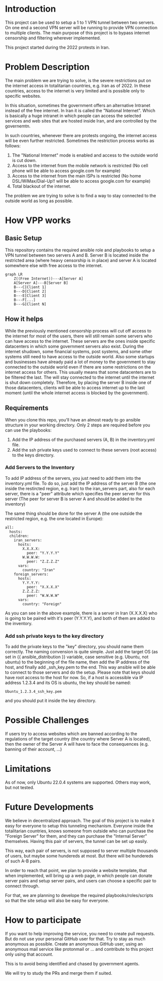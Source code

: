 # Introduction
This project can be used to setup a 1 to 1 VPN tunnel between two servers. On one end a second VPN server will be running to provide VPN connection to multiple clients.
The main purpose of this project is to bypass internet censorship and filtering wherever implemented.

This project started during the 2022 protests in Iran.

# Problem Description
The main problem we are trying to solve, is the severe restrictions put on the internet access in totalitarian countries, e.g. Iran as of 2022.
In these countries, access to the internet is very limited and is possible only to specific websites.

In this situation, sometimes the government offers an alternative Intranet instead of the free internet. In Iran it is called the "National Internet". Which is basically a huge intranet in which people can access the selected services and web sites that are hosted inside Iran, and are controlled by the governemtn.

In such countries, whenever there are protests ongoing, the internet access will be even further restricted.
Sometimes the restriction process works as follows:
1. The "National Internet" mode is enabled and access to the outside world is cut down.
2. Access to the internet from the mobile network is restricted (No cell phone will be able to access google.com for example)
3. Access to the internet from the main ISPs is restricted (No home DSL/WiMax/Dial-Up!! will be able to access google.com for example)
4. Total blackout of the internet.

The problem we are trying to solve is to find a way to stay connected to the outside world as long as possible.

# How VPP works
## Basic Setup
This repository contains the required ansible role and playbooks to setup a VPN tunnel between two servers A and B. Server B is located inside the restricted area (where heavy censorship is in place) and server A is located somewhere else with free access to the internet.

```mermaid
graph LR
    Z((Free Internet))---A[Server A]
    A[Server A]---B[Server B]
    B---C[Client 1]
    B---D[Client 2]
    B---E[Client 3]
    B---F[...]
    B---G[Client N]
```

## How it helps
While the previously mentioned censorship process will cut off access to the internet for most of the users, there will still remain some servers who can have access to the internet.
These servers are the ones inside specific datacenters in which some government servers also exist.
During the internet shudown, some financial systems, post systems, and some other systems still need to have access to the outside world.
Also some startups and businesses have already paid a lot of money to the government to stay connected to the outside world even if there are some restrictions on the internet access for others.
This usually means that some datacenters are to be filtered the last. The will stay connected to the internet until the internet is shut down completely.
Therefore, by placing the server B inside one of those datacenters, clients will be able to access internet up to the last moment (until the whole internet access is blocked by the government).

## Requirements
When you clone this repo, you'll have an almost ready to go ansible structure in your working directory. 
Only 2 steps are required before you can use the playbooks:
1. Add the IP address of the purchased servers (A, B) in the inventory.yml file.
2. Add the ssh private keys used to connect to these servers (root access) to the keys directory.

### Add Servers to the Inventory
To add IP address of the servers, you just need to add them into the inventory.yml file.
To do so, just add the IP address of the server B (the one inside the restircted region, e.g. Iran) to the iran_servers part, also for each server, there is a "peer" attribute which specifies the peer server for this server (The peer for server B is server A and should be added to the inventory)

The same thing should be done for the server A (the one outside the restricted region, e.g. the one located in Europe):
```
all:
  hosts:
  children:
    iran_servers:
      hosts:
        X.X.X.X:
          peer: "Y.Y.Y.Y"
        W.W.W.W:
          peer: "Z.Z.Z.Z"
      vars:
        country: "Iran"
    foreign_servers:
      hosts:
        Y.Y.Y.Y:
          peer: "X.X.X.X"
        Z.Z.Z.Z:
          peer: "W.W.W.W"
      vars:
        country: "Foreign"
```

As you can see in the above example, there is a server in Iran (X.X.X.X) who is going to be paired with it's peer (Y.Y.Y.Y), and both of them are added to the inventory.

### Add ssh private keys to the key directory
To add the private keys to the "key" directory, you should name them correctly. The naming convension is quite simple.
Just add the target OS (as set in {{ ansible_distribution }} variable, case sensitive (e.g. Ubuntu, not ubuntu) to the beginning of the file name, then add the IP address of the host, and finally add _ssh_key.pem to the end.
This way ansible will be able to connect to those servers and do the setup.
Please note that keys should have root access to the host for now.
So, if a host is accessible via IP address 1.2.3.4 and its OS is ubuntu, the key should be named:
```
Ubuntu_1.2.3.4_ssh_key.pem
```
and you should put it inside the key directory.

# Possible Challenges
If users try to access websites which are banned according to the regulations of the target country (the country where Server A is located), then the owner of the Server A will have to face the consequences (e.g. banning of their account, ...)

# Limitations
As of now, only Ubuntu 22.0.4 systems are supported. Others may work, but not tested.

# Future Developments
We believe in decentralized approach.
The goal of this project is to make it easy for everyone to setup this tunneling mechanism. Everyone inside the totalitarian countries, knows someone from outside who can purchase the "Foreign Server" for them, and they can purchase the "Internal Server" themselves. 
Having this pair of servers, the tunnel can be set up easily.

This way, each pair of servers, is not supposed to server multiple thousands of users, but maybe some hundereds at most.
But there will be hundereds of such A-B pairs.

In order to reach that point, we plan to provide a website template, that when implemented, will bring up a web page, in which people can donate server pairs and setup server pairs, and users can choose a specific pair to connect through.

For that, we are planning to develope the required playbooks/roles/scripts so that the site setup will also be easy for everyone.


# How to participate
If you want to help improving the service, you need to create pull requests. But do not use your personal GitHub user for that. Try to stay as much anonymous as possible. Create an anonymous GitHub user, using an anonymous mail service like protonmail or ... and contribute to this project only using that account.

This is to avoid being identified and chased by government agents.

We will try to study the PRs and merge them if suited.
